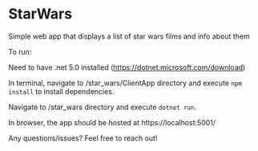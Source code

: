 # StarWars

Simple web app that displays a list of star wars films and info about them

To run:

Need to have .net 5.0 installed (https://dotnet.microsoft.com/download)

In terminal, navigate to /star_wars/ClientApp directory and execute `npm install` to install dependencies.

Navigate to /star_wars directory and execute `dotnet run`.

In browser, the app should be hosted at https://localhost:5001/

Any questions/issues? Feel free to reach out!
